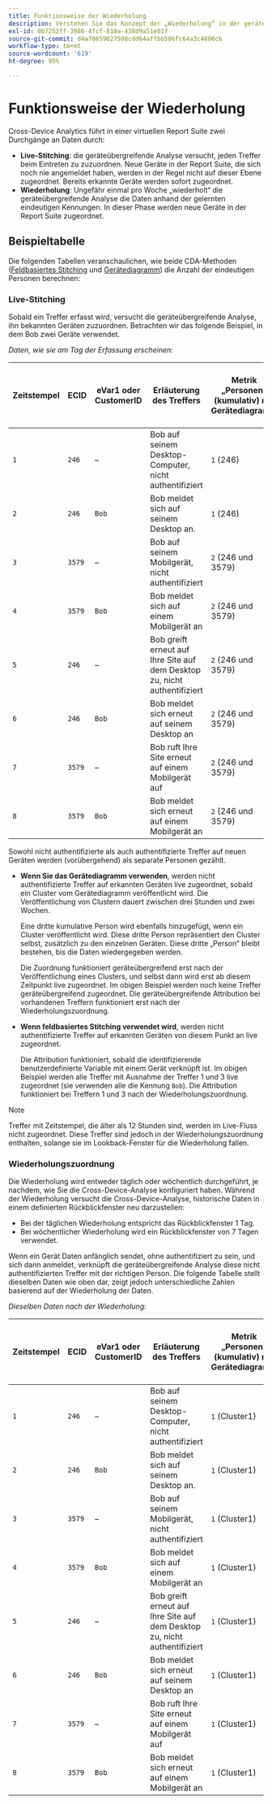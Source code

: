 ```yaml
---
title: Funktionsweise der Wiederholung
description: Verstehen Sie das Konzept der „Wiederholung“ in der geräteübergreifenden Analyse.
exl-id: 0b7252ff-3986-4fcf-810a-438d9a51e01f
source-git-commit: d4a70859027508cdd64affbb506fc64a3c4806cb
workflow-type: tm+mt
source-wordcount: '619'
ht-degree: 95%

---
```


# Funktionsweise der Wiederholung

Cross-Device Analytics führt in einer virtuellen Report Suite zwei Durchgänge an Daten durch:

* **Live-Stitching**: die geräteübergreifende Analyse versucht, jeden Treffer beim Eintreten zu zuzuordnen. Neue Geräte in der Report Suite, die sich noch nie angemeldet haben, werden in der Regel nicht auf dieser Ebene zugeordnet. Bereits erkannte Geräte werden sofort zugeordnet.
* **Wiederholung**: Ungefähr einmal pro Woche „wiederholt“ die geräteübergreifende Analyse die Daten anhand der gelernten eindeutigen Kennungen. In dieser Phase werden neue Geräte in der Report Suite zugeordnet.

## Beispieltabelle

Die folgenden Tabellen veranschaulichen, wie beide CDA-Methoden ([Feldbasiertes Stitching](field-based-stitching.md) und [Gerätediagramm](device-graph.md)) die Anzahl der eindeutigen Personen berechnen:

### Live-Stitching

Sobald ein Treffer erfasst wird, versucht die geräteübergreifende Analyse, ihn bekannten Geräten zuzuordnen. Betrachten wir das folgende Beispiel, in dem Bob zwei Geräte verwendet.

*Daten, wie sie am Tag der Erfassung erscheinen:*

| Zeitstempel | ECID | eVar1 oder CustomerID | Erläuterung des Treffers | Metrik „Personen“ (kumulativ) mit Gerätediagramm | Metrik „Personen“ (kumulativ) mit feldbasiertem Stitching |
| --- | --- | --- | --- | --- | --- |
| `1` | `246` | – | Bob auf seinem Desktop-Computer, nicht authentifiziert | `1` (246) | `1` (246) |
| `2` | `246` | `Bob` | Bob meldet sich auf seinem Desktop an. | `1` (246) | `2` (246 und Bob) |
| `3` | `3579` | – | Bob auf seinem Mobilgerät, nicht authentifiziert | `2` (246 und 3579) | `3` (246, Bob und 3579) |
| `4` | `3579` | `Bob` | Bob meldet sich auf einem Mobilgerät an | `2` (246 und 3579) | `3` (246, Bob und 3579) |
| `5` | `246` | – | Bob greift erneut auf Ihre Site auf dem Desktop zu, nicht authentifiziert | `2` (246 und 3579) | `3` (246, Bob und 3579) |
| `6` | `246` | `Bob` | Bob meldet sich erneut auf seinem Desktop an | `2` (246 und 3579) | `3` (246, Bob und 3579) |
| `7` | `3579` | – | Bob ruft Ihre Site erneut auf einem Mobilgerät auf | `2` (246 und 3579) | `3` (246, Bob und 3579) |
| `8` | `3579` | `Bob` | Bob meldet sich erneut auf einem Mobilgerät an | `2` (246 und 3579) | `3` (246, Bob und 3579) |

Sowohl nicht authentifizierte als auch authentifizierte Treffer auf neuen Geräten werden (vorübergehend) als separate Personen gezählt.

* **Wenn Sie das Gerätediagramm verwenden**, werden nicht authentifizierte Treffer auf erkannten Geräten live zugeordnet, sobald ein Cluster vom Gerätediagramm veröffentlicht wird. Die Veröffentlichung von Clustern dauert zwischen drei Stunden und zwei Wochen.

   Eine dritte kumulative Person wird ebenfalls hinzugefügt, wenn ein Cluster veröffentlicht wird. Diese dritte Person repräsentiert den Cluster selbst, zusätzlich zu den einzelnen Geräten. Diese dritte „Person“ bleibt bestehen, bis die Daten wiedergegeben werden.

   Die Zuordnung funktioniert geräteübergreifend erst nach der Veröffentlichung eines Clusters, und selbst dann wird erst ab diesem Zeitpunkt live zugeordnet. Im obigen Beispiel werden noch keine Treffer geräteübergreifend zugeordnet. Die geräteübergreifende Attribution bei vorhandenen Treffern funktioniert erst nach der Wiederholungszuordnung.
* **Wenn feldbasiertes Stitching verwendet wird**, werden nicht authentifizierte Treffer auf erkannten Geräten von diesem Punkt an live zugeordnet.

   Die Attribution funktioniert, sobald die identifizierende benutzerdefinierte Variable mit einem Gerät verknüpft ist. Im obigen Beispiel werden alle Treffer mit Ausnahme der Treffer 1 und 3 live zugeordnet (sie verwenden alle die Kennung `Bob`). Die Attribution funktioniert bei Treffern 1 und 3 nach der Wiederholungszuordnung.

>[!NOTE]
>
>Treffer mit Zeitstempel, die älter als 12 Stunden sind, werden im Live-Fluss nicht zugeordnet. Diese Treffer sind jedoch in der Wiederholungszuordnung enthalten, solange sie im Lookback-Fenster für die Wiederholung fallen.

### Wiederholungszuordnung

Die Wiederholung wird entweder täglich oder wöchentlich durchgeführt, je nachdem, wie Sie die Cross-Device-Analyse konfiguriert haben. Während der Wiederholung versucht die Cross-Device-Analyse, historische Daten in einem definierten Rückblickfenster neu darzustellen:

* Bei der täglichen Wiederholung entspricht das Rückblickfenster 1 Tag.
* Bei wöchentlicher Wiederholung wird ein Rückblickfenster von 7 Tagen verwendet.

Wenn ein Gerät Daten anfänglich sendet, ohne authentifiziert zu sein, und sich dann anmeldet, verknüpft die geräteübergreifende Analyse diese nicht authentifizierten Treffer mit der richtigen Person. Die folgende Tabelle stellt dieselben Daten wie oben dar, zeigt jedoch unterschiedliche Zahlen basierend auf der Wiederholung der Daten.

*Dieselben Daten nach der Wiederholung:*

| Zeitstempel | ECID | eVar1 oder CustomerID | Erläuterung des Treffers | Metrik „Personen“ (kumulativ) mit Gerätediagramm | Metrik „Personen“ (kumulativ) mit feldbasiertem Stitching |
| --- | --- | --- | --- | --- | --- |
| `1` | `246` | – | Bob auf seinem Desktop-Computer, nicht authentifiziert | `1` (Cluster1) | `1` (Bob) |
| `2` | `246` | `Bob` | Bob meldet sich auf seinem Desktop an. | `1` (Cluster1) | `1` (Bob) |
| `3` | `3579` | – | Bob auf seinem Mobilgerät, nicht authentifiziert | `1` (Cluster1) | `1` (Bob) |
| `4` | `3579` | `Bob` | Bob meldet sich auf einem Mobilgerät an | `1` (Cluster1) | `1` (Bob) |
| `5` | `246` | – | Bob greift erneut auf Ihre Site auf dem Desktop zu, nicht authentifiziert | `1` (Cluster1) | `1` (Bob) |
| `6` | `246` | `Bob` | Bob meldet sich erneut auf seinem Desktop an | `1` (Cluster1) | `1` (Bob) |
| `7` | `3579` | – | Bob ruft Ihre Site erneut auf einem Mobilgerät auf | `1` (Cluster1) | `1` (Bob) |
| `8` | `3579` | `Bob` | Bob meldet sich erneut auf einem Mobilgerät an | `1` (Cluster1) | `1` (Bob) |
